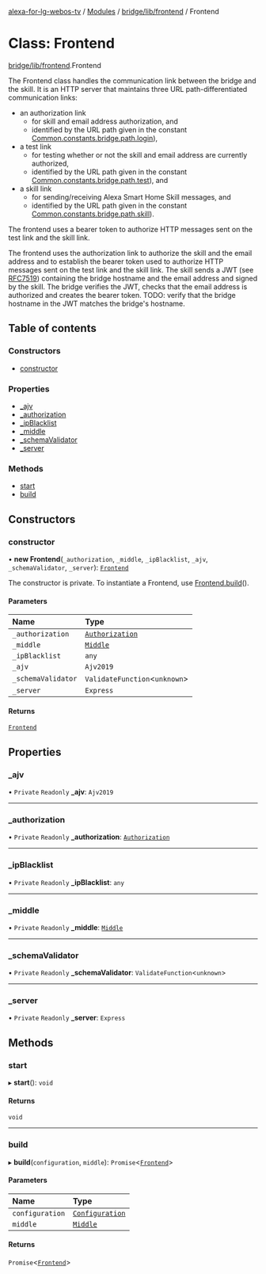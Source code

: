[alexa-for-lg-webos-tv](../README.md) / [Modules](../modules.md) / [bridge/lib/frontend](../modules/bridge_lib_frontend.md) / Frontend

# Class: Frontend

[bridge/lib/frontend](../modules/bridge_lib_frontend.md).Frontend

The Frontend class handles the communication link between the bridge and the
skill. It is an HTTP server that maintains three URL path-differentiated
communication links:

- an authorization link
  - for skill and email address authorization, and
  - identified by the URL path given in the constant
    [Common.constants.bridge.path.login](../modules/common_constants.md#login)),
- a test link
  - for testing whether or not the skill and email address are currently
    authorized,
  - identified by the URL path given in the constant
    [Common.constants.bridge.path.test](../modules/common_constants.md#test)), and
- a skill link
  - for sending/receiving Alexa Smart Home Skill messages, and
  - identified by the URL path given in the constant
    [Common.constants.bridge.path.skill](../modules/common_constants.md#skill)).

The frontend uses a bearer token to authorize HTTP messages sent on the test
link and the skill link.

The frontend uses the authorization link to authorize the skill and the email
address and to establish the bearer token used to authorize HTTP messages
sent on the test link and the skill link. The skill sends a JWT (see
[RFC7519](https://datatracker.ietf.org/doc/html/rfc7519)) containing
the bridge hostname and the email address and signed by the skill. The bridge
verifies the JWT, checks that the email address is authorized and creates the
bearer token. TODO: verify that the bridge hostname in the JWT matches the
bridge's hostname.

## Table of contents

### Constructors

- [constructor](bridge_lib_frontend.Frontend.md#constructor)

### Properties

- [\_ajv](bridge_lib_frontend.Frontend.md#_ajv)
- [\_authorization](bridge_lib_frontend.Frontend.md#_authorization)
- [\_ipBlacklist](bridge_lib_frontend.Frontend.md#_ipblacklist)
- [\_middle](bridge_lib_frontend.Frontend.md#_middle)
- [\_schemaValidator](bridge_lib_frontend.Frontend.md#_schemavalidator)
- [\_server](bridge_lib_frontend.Frontend.md#_server)

### Methods

- [start](bridge_lib_frontend.Frontend.md#start)
- [build](bridge_lib_frontend.Frontend.md#build)

## Constructors

### constructor

• **new Frontend**(`_authorization`, `_middle`, `_ipBlacklist`, `_ajv`, `_schemaValidator`, `_server`): [`Frontend`](bridge_lib_frontend.Frontend.md)

The constructor is private. To instantiate a Frontend, use [Frontend.build](bridge_lib_frontend.Frontend.md#build)().

#### Parameters

| Name | Type |
| :------ | :------ |
| `_authorization` | [`Authorization`](bridge_lib_frontend_authorization.Authorization.md) |
| `_middle` | [`Middle`](bridge_lib_middle.Middle.md) |
| `_ipBlacklist` | `any` |
| `_ajv` | `Ajv2019` |
| `_schemaValidator` | `ValidateFunction`\<`unknown`\> |
| `_server` | `Express` |

#### Returns

[`Frontend`](bridge_lib_frontend.Frontend.md)

## Properties

### \_ajv

• `Private` `Readonly` **\_ajv**: `Ajv2019`

___

### \_authorization

• `Private` `Readonly` **\_authorization**: [`Authorization`](bridge_lib_frontend_authorization.Authorization.md)

___

### \_ipBlacklist

• `Private` `Readonly` **\_ipBlacklist**: `any`

___

### \_middle

• `Private` `Readonly` **\_middle**: [`Middle`](bridge_lib_middle.Middle.md)

___

### \_schemaValidator

• `Private` `Readonly` **\_schemaValidator**: `ValidateFunction`\<`unknown`\>

___

### \_server

• `Private` `Readonly` **\_server**: `Express`

## Methods

### start

▸ **start**(): `void`

#### Returns

`void`

___

### build

▸ **build**(`configuration`, `middle`): `Promise`\<[`Frontend`](bridge_lib_frontend.Frontend.md)\>

#### Parameters

| Name | Type |
| :------ | :------ |
| `configuration` | [`Configuration`](bridge_lib_configuration.Configuration.md) |
| `middle` | [`Middle`](bridge_lib_middle.Middle.md) |

#### Returns

`Promise`\<[`Frontend`](bridge_lib_frontend.Frontend.md)\>
